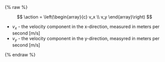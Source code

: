 {% raw %} 

$$
\action = \left(\begin{array}{c}
v_x \\
v_y
\end{array}\right)
$$

- $v_x$ - the velocity component in the x-direction, measured in meters per second [m/s]
- $v_y$ - the velocity component in the y-direction, measyred in meters per second [m/s]

{% endraw %}